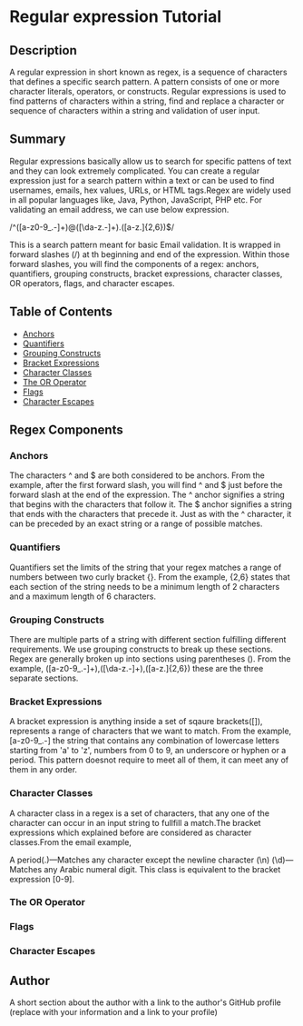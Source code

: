 # Regular expression Tutorial

## Description

A regular expression in short known as regex, is a sequence of characters that defines a specific search pattern.
A pattern consists of one or more character literals, operators, or constructs. Regular expressions is used to find
patterns of characters within a string, find and replace a character or sequence of characters within a string and validation of user input.

## Summary

Regular expressions basically allow us to search for specific pattens of text and they can look extremely complicated. You can create a regular expression just for a search pattern within a text or can be used to find usernames, emails, hex values, URLs, or HTML tags.Regex are widely used in all popular languages like, Java, Python, JavaScript, PHP etc. For validating an email address, we can use below expression.

/^([a-z0-9_.-]+)@([\da-z.-]+).([a-z.]{2,6})$/

This is a search pattern meant for basic Email validation. It is wrapped in forward slashes (/) at th beginning and end of the expression. Within those forward slashes, you will find the components of a regex: anchors, quantifiers, grouping constructs, bracket expressions, character classes, OR operators, flags, and character escapes.

## Table of Contents

- [Anchors](#anchors)
- [Quantifiers](#quantifiers)
- [Grouping Constructs](#grouping-constructs)
- [Bracket Expressions](#bracket-expressions)
- [Character Classes](#character-classes)
- [The OR Operator](#the-or-operator)
- [Flags](#flags)
- [Character Escapes](#character-escapes)

## Regex Components

### Anchors

The characters ^ and $ are both considered to be anchors. From the example, after the first forward slash, you will find ^ and $ just before the forward slash at the end of the expression. The ^ anchor signifies a string that begins with the characters that follow it. The $ anchor signifies a string that ends with the characters that precede it. Just as with the ^ character, it can be preceded by an exact string or a range of possible matches.

### Quantifiers

Quantifiers set the limits of the string that your regex matches a range of numbers between two curly bracket {}. From the example, {2,6} states that each section of the string needs to be a minimum length of 2 characters and a maximum length of 6 characters.

### Grouping Constructs

There are multiple parts of a string with different section fulfilling different requirements. We use grouping constructs to break up these sections. Regex are generally broken up into sections using parentheses (). From the example, ([a-z0-9_.-]+),([\da-z.-]+),([a-z.]{2,6}) these are the three separate sections.

### Bracket Expressions

A bracket expression is anything inside a set of sqaure brackets([]), represents a range of characters that we want to match. From the example, [a-z0-9_.-] the string that contains any combination of lowercase letters starting from 'a' to 'z', numbers from 0 to 9, an underscore or hyphen or a period. This pattern doesnot require to meet all of them, it can meet any of them in any order.

### Character Classes

A character class in a regex is a set of characters, that any one of the character can occur in an input string to fullfill a match.The bracket expressions which explained before are considered as character classes.From the email example,

A period(.)—Matches any character except the newline character (\n)
(\d)—Matches any Arabic numeral digit. This class is equivalent to the bracket expression [0-9].

### The OR Operator

### Flags

### Character Escapes

## Author

A short section about the author with a link to the author's GitHub profile (replace with your information and a link to your profile)
